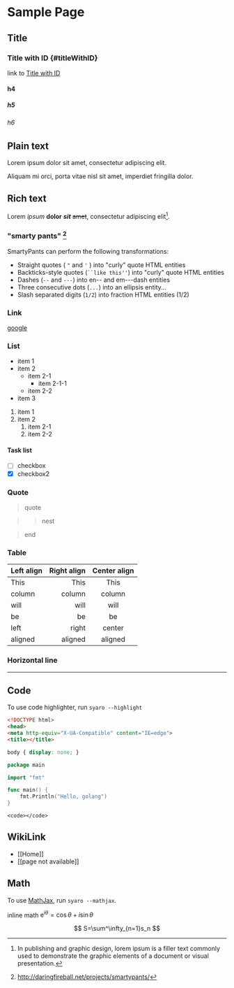 Sample Page
====

Title
----
### Title with ID {#titleWithID}
link to [Title with ID](#titleWithID)

#### h4

##### h5

###### h6

Plain text
----
Lorem ipsum dolor sit amet, consectetur adipiscing elit. 

Aliquam mi orci, porta vitae nisl sit amet, imperdiet fringilla dolor.

Rich text
----
Lorem *ipsum* **dolor** ***sit*** ~~amet~~, consectetur adipiscing elit[^lorem-ipsum].

### "smarty pants" [^smarty-pants]
SmartyPants can perform the following transformations:

* Straight quotes ( `"` and `'` ) into "curly" quote HTML entities
* Backticks-style quotes (` ``like this'' `) into "curly" quote HTML entities
* Dashes (`--` and `---`) into en-- and em---dash entities
* Three consecutive dots (`...`) into an ellipsis entity...
* Slash separated digits (`1/2`) into fraction HTML entities (1/2)

### Link
[google](http://google.co.jp)

### List
* item 1
* item 2
    - item 2-1
        + item 2-1-1
    - item 2-2
* item 3

1. item 1
2. item 2
    1. item 2-1
    2. item 2-2

#### Task list

* [ ] checkbox
* [x] checkbox2

### Quote
> quote

> > nest

> end

### Table

| Left align | Right align | Center align |
|:-----------|------------:|:------------:|
| This       |        This |     This     |
| column     |      column |    column    |
| will       |        will |     will     |
| be         |          be |      be      |
| left       |       right |    center    |
| aligned    |     aligned |   aligned    |

### Horizontal line

---

Code
----
To use code highlighter, run `syaro --highlight`

```HTML
<!DOCTYPE html>
<head>
<meta http-equiv="X-UA-Compatible" content="IE=edge">
<title></title>
```

```css
body { display: none; }
```

```go
package main

import "fmt"

func main() {
    fmt.Println("Hello, golang")
}
```

`<code></code>`

WikiLink
----
* [[Home]]
* [[page not available]]

Math
----
To use [MathJax](http://www.mathjax.org/), run `syaro --mathjax`.

inline math $\mathrm{e}^{i\theta}=\cos\theta+i\sin\theta$

$$ S=\sum^\infty_{n=1}s_n $$

[^lorem-ipsum]: In publishing and graphic design, lorem ipsum is a filler text commonly used to demonstrate the graphic elements of a document or visual presentation.
[^smarty-pants]: http://daringfireball.net/projects/smartypants/
